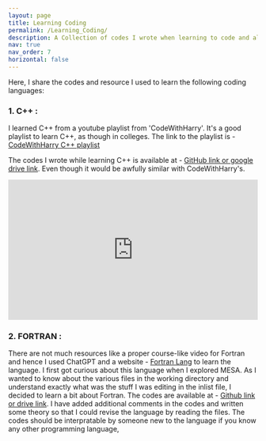 ```yaml
---
layout: page
title: Learning Coding
permalink: /Learning_Coding/
description: A Collection of codes I wrote when learning to code and also the source from where I learned.
nav: true
nav_order: 7
horizontal: false
---
```


Here, I share the codes and resource I used to learn the following coding languages:

### 1. **C++** :   
I learned C++ from a youtube playlist from 'CodeWithHarry'. It's a good playlist to learn C++, as though in colleges. The link to the playlist is - [CodeWithHarry C++ playlist](https://youtube.com/playlist?list=PLu0W_9lII9agpFUAlPFe_VNSlXW5uE0YL&si=FVimYizPpAqWqE_N)
  
  
The codes I wrote while learning C++ is available at - [GitHub link or google drive link](). Even though it would be awfully similar with CodeWithHarry's. 

<div style="position: relative; padding-bottom: 56.25%; height: 0; overflow: hidden; max-width: 100%;">
  <iframe src="https://www.youtube.com/embed/videoseries?si=FVimYizPpAqWqE_N&amp;list=PLu0W_9lII9agpFUAlPFe_VNSlXW5uE0YL" title="YouTube video player" 
          frameborder="0" allowfullscreen
          style="position: absolute; top:0; left: 0; width: 100%; height: 100%;">
  </iframe>
</div>
    
    
   
### 2. **FORTRAN** :   

There are not much resources like a proper course-like video for Fortran and hence I used ChatGPT and a website - [Fortran Lang](https://fortran-lang.org/learn/) to learn the language. I first got curious about this language when I explored MESA. As I wanted to know about the various files in the working directory and understand exactly what was the stuff I was editing in the inlist file, I decided to learn a bit about Fortran. The codes are available at - [Github link or drive link](). I have added additional comments in the codes and written some theory so that I could revise the language by reading the files. The codes should be interpratable by someone new to the language if you know any other programming language,



